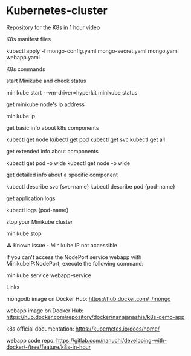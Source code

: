 # Kubernetes-cluster

Repository for the K8s in 1 hour video

K8s manifest files

kubectl apply -f mongo-config.yaml
mongo-secret.yaml
mongo.yaml
webapp.yaml


K8s commands

start Minikube and check status

minikube start --vm-driver=hyperkit 
minikube status



get minikube node's ip address

minikube ip



get basic info about k8s components

kubectl get node
kubectl get pod
kubectl get svc
kubectl get all



get extended info about components

kubectl get pod -o wide
kubectl get node -o wide



get detailed info about a specific component

kubectl describe svc {svc-name}
kubectl describe pod {pod-name}



get application logs

kubectl logs {pod-name}



stop your Minikube cluster

minikube stop




⚠ Known issue - Minikube IP not accessible

If you can't access the NodePort service webapp with MinikubeIP:NodePort, execute the following command:

minikube service webapp-service




Links

mongodb image on Docker Hub: https://hub.docker.com/_/mongo

webapp image on Docker Hub: https://hub.docker.com/repository/docker/nanajanashia/k8s-demo-app

k8s official documentation: https://kubernetes.io/docs/home/

webapp code repo: https://gitlab.com/nanuchi/developing-with-docker/-/tree/feature/k8s-in-hour
